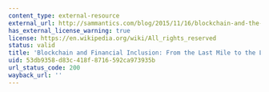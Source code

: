 ```yaml
---
content_type: external-resource
external_url: http://sammantics.com/blog/2015/11/16/blockchain-and-the-big-financial-inclusion-opportunity
has_external_license_warning: true
license: https://en.wikipedia.org/wiki/All_rights_reserved
status: valid
title: 'Blockchain and Financial Inclusion: From the Last Mile to the Last Meter'
uid: 53db9358-d83c-418f-8716-592ca973935b
url_status_code: 200
wayback_url: ''
---
```

